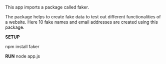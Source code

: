 This app imports a package called faker.

The package helps to create fake data to test out different functionalities of a website.
Here 10 fake names and email addresses are created using this package.

**SETUP**

npm install faker

**RUN**
node app.js
